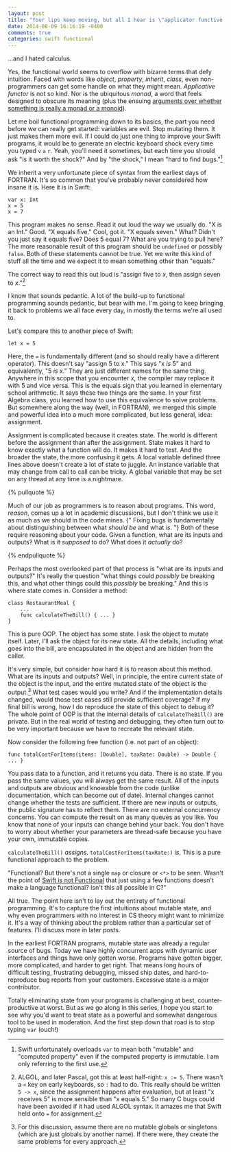 ```yaml
---
layout: post
title: "Your lips keep moving, but all I hear is \"applicator functive monastic llama calculus...\""
date: 2014-08-09 16:16:19 -0400
comments: true
categories: swift functional
---
```

\...and I hated calculus.

Yes, the functional world seems to overflow with bizarre terms that defy
intuition. Faced with words like *object*, *property*, *inherit*, *class*, even 
non-programmers can get some handle on what they might mean. *Applicative
functor* is not so kind. Nor is the ubiquitous *monad*, a word that feels
designed to obscure its meaning (plus the ensuing 
[arguments over whether something is really a monad or a monoid](http://www.haskell.org/pipermail/haskell-cafe/2009-January/053317.html)).

Let me boil functional programming down to its basics, the part you need before
we can really get started: variables are evil. Stop mutating them. It just makes
them more evil. If I could do just one thing to improve your Swift programs, it
would be to generate an electric keyboard shock every time you typed `v` `a`
`r`. Yeah, you'll need it sometimes, but each time you should ask "is it worth
the shock?" And by "the shock," I mean "hard to find bugs."[^computed]

[^computed]: Swift unfortunately overloads `var` to mean both "mutable" and "computed property" even if the computed property is immutable. I am only referring to the first use.

We inherit a very unfortunate piece of syntax from the earliest days of FORTRAN.
It's so common that you've probably never considered how insane it is. Here it
is in Swift:

    var x: Int
    x = 5
    x = 7

This program makes no sense. Read it out loud the way we usually do. "X is an
Int." Good. "X equals five." Cool, got it. "X equals seven." What? Didn't you
just say it equals five? Does 5 equal 7? What are you trying to pull here? The
more reasonable result of this program should be `undefined` or possibly
`false`. Both of these statements cannot be true. Yet we write this kind of
stuff all the time and we expect it to mean something other than "equals."

The correct way to read this out loud is "assign five to *x*, then assign seven
to *x*."[^algol]

I know that sounds pedantic. A lot of the build-up to functional programming
sounds pedantic, but bear with me. I'm going to keep bringing it back to
problems we all face every day, in mostly the terms we're all used to.

[^algol]: ALGOL, and later Pascal, got this at least half-right: `x := 5`. There wasn't a `<` key on early keyboards, so `:` had to do. This really should be written `5 -> x`, since the assignment happens after evaluation, but at least "x receives 5" is more sensible than "x equals 5." So many C bugs could have been avoided if it had used ALGOL syntax. It amazes me that Swift held onto `=` for assignment.

Let's compare this to another piece of Swift:

    let x = 5

Here, the `=` is fundamentally different (and so should really have a different
operator). This doesn't say "assign 5 to x." This says "x *is* 5" and
equivalently, "5 *is* x." They are just different names for the same thing.
Anywhere in this scope that you encounter *x*, the compiler may replace it with
5 and vice versa. This is the equals sign that you learned in elementary school
arithmetic. It says these two things are the same. In your first Algebra class,
you learned how to use this equivalence to solve problems. But somewhere along
the way (well, in FORTRAN), we merged this simple and powerful idea into a much
more complicated, but less general, idea: assignment.

Assignment is complicated because it creates state. The world is different
before the assignment than after the assignment. State makes it hard to know
exactly what a function will do. It makes it hard to test. And the broader the
state, the more confusing it gets. A local variable defined three lines above
doesn't create a lot of state to juggle. An instance variable that may change
from call to call can be tricky. A global variable that may be set on any thread
at any time is a nightmare.

{% pullquote %}

Much of our job as programmers is to reason about programs. This word, *reason*,
comes up a lot in academic discussions, but I don't think we use it as much as
we should in the code mines. {" Fixing bugs is fundamentally about
distinguishing between what *should be* and what *is*. "} Both of these require
reasoning about your code. Given a function, what are its inputs and outputs?
What is it *supposed* to do? What does it *actually* do?

{% endpullquote %}

Perhaps the most overlooked part of that process is "what are its inputs and
outputs?" It's really the question "what things could *possibly* be breaking
this, and what other things could this *possibly* be breaking." And this is where
state comes in. Consider a method:

    class RestaurantMeal {
        ...
        func calculateTheBill() { ... }
    }

This is pure OOP. The object has some state. I ask the object to mutate itself.
Later, I'll ask the object for its new state. All the details, including what
goes into the bill, are encapsulated in the object and are hidden from the
caller.

It's very simple, but consider how hard it is to reason about this method. What
are its inputs and outputs? Well, in principle, the entire current state of the
object is the input, and the entire mutated state of the object is the
output.[^globals] What test cases would you write? And if the implementation
details changed, would those test cases still provide sufficient coverage? If my
final bill is wrong, how I do reproduce the state of this object to debug it?
The whole point of OOP is that the internal details of `calculateTheBill()` are
private. But in the real world of testing and debugging, they often turn out to
be very important because we have to recreate the relevant state.

[^globals]: For this discussion, assume there are no mutable globals or singletons (which are just globals by another name). If there were, they create the same problems for every approach.

Now consider the following free function (i.e. not part of an object):

    func totalCostForItems(items: [Double], taxRate: Double) -> Double { ... }

You pass data to a function, and it returns you data. There is no state. If you
pass the same values, you will always get the same result. All of the inputs and
outputs are obvious and knowable from the code (unlike documentation, which can
become out of date). Internal changes cannot change whether the tests are
sufficient. If there are new inputs or outputs, the public signature has to
reflect them. There are no external concurrency concerns. You can compute the
result on as many queues as you like. You know that none of your inputs can
change behind your back. You don't have to worry about whether your parameters
are thread-safe because you have your own, immutable copies.

`calculateTheBill()` *assigns*. `totalCostForItems(taxRate:)` *is*. This is a
pure functional approach to the problem.

"Functional? But there's not a single `map` or closure or `<*>` to be seen.
Wasn't the point of [Swift is not Functional](/swift-is-not-functional) that
just using a few functions doesn't make a language functional? Isn't this
all possible in C?"

All true. The point here isn't to lay out the entirety of functional
programming. It's to capture the first intuitions about mutable state, and why
even programmers with no interest in CS theory might want to minimize it. It's a
way of thinking about the problem rather than a particular set of features. I'll
discuss more in later posts.

In the earliest FORTRAN programs, mutable state was already a regular source of
bugs. Today we have highly concurrent apps with dynamic user interfaces and
things have only gotten worse. Programs have gotten bigger, more complicated,
and harder to get right. That means long hours of difficult testing, frustrating
debugging, missed ship dates, and hard-to-reproduce bug reports from your
customers. Excessive state is a major contributor.

Totally eliminating state from your programs is challenging at best, counter-productive 
at worst. But as we go along in this series, I hope you start to see why you'd
want to treat state as a powerful and somewhat dangerous tool to be used in
moderation. And the first step down that road is to stop typing `var` (ouch!)
